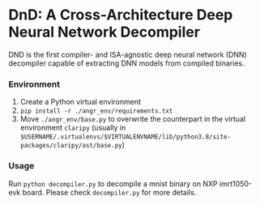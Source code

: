 # DnD: A Cross-Architecture Deep Neural Network Decompiler

DND is the first compiler- and ISA-agnostic deep neural network (DNN) decompiler capable of extracting DNN models from compiled binaries. 

### Environment  
1. Create a Python virtual environment
2. `pip install -r ./angr_env/requirements.txt `
3. Move `./angr_env/base.py` to overwrite the counterpart in the virtual environment `claripy` (usually in `$USERNAME/.virtualenvs/$VIRTUALENVNAME/lib/python3.8/site-packages/claripy/ast/base.py`) 

### Usage
Run `python decompiler.py` to decompile a mnist binary on NXP imrt1050-evk board. Please check `decompiler.py` for more details.
